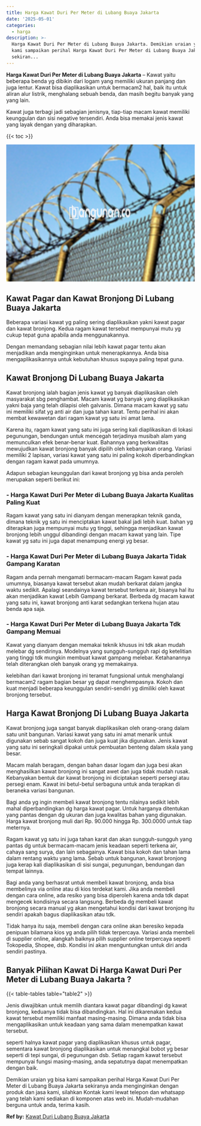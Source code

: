 ```yaml
---
title: Harga Kawat Duri Per Meter di Lubang Buaya Jakarta
date: '2025-05-01'
categories:
  - harga
description: >-
  Harga Kawat Duri Per Meter di Lubang Buaya Jakarta. Demikian uraian yg bisa
  kami sampaikan perihal Harga Kawat Duri Per Meter di Lubang Buaya Jakarta
  sekiran...
---
```


**Harga Kawat Duri Per Meter di Lubang Buaya Jakarta** – Kawat yaitu beberapa benda yg dibikin dari logam yang memiliki ukuran panjang dan juga lentur. Kawat bisa diaplikasikan untuk bermacam2 hal, baik itu untuk aliran alur listrik, menghalang sebuah benda, dan masih begitu banyak yang yang lain.

Kawat juga terbagi jadi sebagian jenisnya, tiap-tiap macam kawat memiliki keunggulan dan sisi negative tersendiri. Anda bisa memakai jenis kawat yang layak dengan yang diharapkan.

{{< toc >}}

![Harga Kawat Duri Per Meter di Lubang Buaya Jakarta](/images/jual-kawat-murah45.png)

## Kawat Pagar dan Kawat Bronjong Di Lubang Buaya Jakarta

Beberapa variasi kawat yg paling sering diaplikasikan yakni kawat pagar dan kawat bronjong. Kedua ragam kawat tersebut mempunyai mutu yg cukup tepat guna apabila anda menggunakannya.

Dengan memandang sebagian nilai lebih kawat pagar tentu akan menjadikan anda menginginkan untuk menerapkannya. Anda bisa mengaplikasikannya untuk kebutuhan khusus supaya paling tepat guna.

## Kawat Bronjong Di Lubang Buaya Jakarta

Kawat bronjong ialah bagian jenis kawat yg banyak diaplikasikan oleh masyarakat sbg penghambat. Macam kawat yg banyak yang diaplikasikan yakni baja yang telah dilapisi oleh galvanis. Dimana macam kawat yg satu ini memiliki sifat yg anti air dan juga tahan karat. Tentu perihal ini akan membat kewawetan dari ragam kawat yg satu ini amat lama.

Karena itu, ragam kawat yang satu ini juga sering kali diaplikasikan di lokasi pegunungan, bendungan untuk mencegah terjadinya musibah alam yang memunculkan efek benar-benar kuat. Bahannya yang berkwalitas mewujudkan kawat bronjong banyak dipilih oleh kebanyakan orang. Variasi memiliki 2 lapisan, variasi kawat yang satu ini paling kokoh diperbandingkan dengan ragam kawat pada umumnya.

Adapun sebagian keunggulan dari kawat bronjong yg bisa anda peroleh merupakan seperti berikut ini:

### \- Harga Kawat Duri Per Meter di Lubang Buaya Jakarta Kualitas Paling Kuat

Ragam kawat yang satu ini dianyam dengan menerapkan teknik ganda, dimana teknik yg satu ini menciptakan kawat bakal jadi lebih kuat. bahan yg diterapkan juga mempunyai mutu yg tinggi, sehingga menjadikan kawat bronjong lebih unggul dibandingi dengan macam kawat yang lain. Tipe kawat yg satu ini juga dapat menampung energi yg besar.

### \- Harga Kawat Duri Per Meter di Lubang Buaya Jakarta Tidak Gampang Karatan

Ragam anda pernah mengamati bermacam-macam Ragam kawat pada umumnya, biasanya kawat tersebut akan mudah berkarat dalam jangka waktu sedikit. Apalagi seandainya kawat tersebut terkena air, bisanya hal itu akan menjadikan kawat Lebih Gampang berkarat. Berbeda dg macam kawat yang satu ini, kawat bronjong anti karat sedangkan terkena hujan atau benda apa saja.

### \- Harga Kawat Duri Per Meter di Lubang Buaya Jakarta Tdk Gampang Memuai

Kawat yang dianyam dengan memakai teknik khusus ini tdk akan mudah melebar dg sendirinya. Modelnya yang sungguh-sungguh rapi dg ketelitian yang tinggi tdk mungkin membuat kawat gampang melebar. Ketahanannya telah diterangkan oleh banyak orang yg memakainya.

kelebihan dari kawat bronjong ini teramat fungsional untuk menghalangi bermacam2 ragam bagian besar yg dapat menghempasnya. Kokoh dan kuat menjadi beberapa keunggulan sendiri-sendiri yg dimiliki oleh kawat bronjong tersebut.

## Harga Kawat Bronjong Di Lubang Buaya Jakarta

Kawat bronjong juga sangat banyak diaplikasikan oleh orang-orang dalam satu unit bangunan. Variasi kawat yang satu ini amat menarik untuk digunakan sebab sangat kokoh dan juga kuat jika digunakan. Jenis kawat yang satu ini seringkali dipakai untuk pembuatan benteng dalam skala yang besar.

Macam malah beragam, dengan bahan dasar logam dan juga besi akan menghasilkan kawat bronjong ini sangat awet dan juga tidak mudah rusak. Kebanyakan bentuk dar kawat bronjong ini diciptakan seperti persegi atau persegi enam. Kawat ini betul-betul serbaguna untuk anda terapkan di beraneka variasi bangunan.

Bagi anda yg ingin membeli kawat bronjong tentu nilainya sedikit lebih mahal diperbandingkan dg harga kawat pagar. Untuk harganya ditentukan yang pantas dengan dg ukuran dan juga kwalitas bahan yang digunakan. Harga kawat bronjong muli dari Rp. 90.000 hingga Rp. 300.0000 untuk tiap meternya.

Ragam kawat yg satu ini juga tahan karat dan akan sungguh-sungguh yang pantas dg untuk bermacam-macam jenis keadaan seperti terkena air, cahaya sang surya, dan lain sebagainya. Kawat bisa kokoh dan tahan lama dalam rentang waktu yang lama. Sebab untuk bangunan, kawat bronjong juga kerap kali diaplikasikan di sisi sungai, pegunungan, bendungan dan tempat lainnya.

Bagi anda yang berhasrat untuk membeli kawat bronjong, anda bisa membelinya via online atau di kios terdekat kami. Jika anda membeli dengan cara online, ada resiko yang bisa diperoleh karena anda tdk dapat mengecek kondisinya secara langsung. Berbeda dg membeli kawat bronjong secara manual yg akan mengetahui kondisi dari kawat bronjong itu sendiri apakah bagus diaplikasikan atau tdk.

Tidak hanya itu saja, membeli dengan cara online akan beresiko kepada penipuan bilamana kios yg anda pilih tidak terpercaya. Variasi anda membeli di supplier online, alangkah baiknya pilih supplier online terpercaya seperti Tokopedia, Shopee, dsb. Kondisi ini akan menguntungkan untuk diri anda sendiri pastinya.

## Banyak Pilihan Kawat Di Harga Kawat Duri Per Meter di Lubang Buaya Jakarta ?

{{< table-tables table="table2" >}}

Jenis diwajibkan untuk memlih diantara kawat pagar dibandingi dg kawat bronjong, keduanya tidak bisa dibandingkan. Hal ini dikarenakan kedua kawat tersebut memiliki manfaat masing-masing. Dimana anda tidak bisa mengaplikasikan untuk keadaan yang sama dalam menempatkan kawat tersebut.

seperti halnya kawat pagar yang diaplikasikan khusus untuk pagar, sementara kawat bronjong diaplikasikan untuk menangkal bobot yg besar seperti di tepi sungai, di pegunungan dsb. Setiap ragam kawat tersebut mempunyai fungsi masing-masing, anda sepatutnya dapat menempatkan dengan baik.

Demikian uraian yg bisa kami sampaikan perihal Harga Kawat Duri Per Meter di Lubang Buaya Jakarta sekiranya anda menginginkan dengan produk dan jasa kami, silahkan Kontak kami lewat telepon dan whatsapp yang telah kami sediakan di komponen atas web ini. Mudah-mudahan berguna untuk anda, terima kasih.

**Ref by:** [Kawat Duri Lubang Buaya Jakarta](https://id.wikipedia.org/wiki/Kawat)
